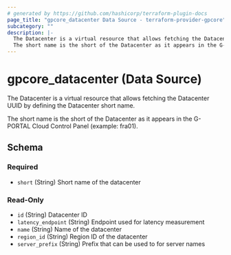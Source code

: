 ```yaml
---
# generated by https://github.com/hashicorp/terraform-plugin-docs
page_title: "gpcore_datacenter Data Source - terraform-provider-gpcore"
subcategory: ""
description: |-
  The Datacenter is a virtual resource that allows fetching the Datacenter UUID by defining the Datacenter short name.
  The short name is the short of the Datacenter as it appears in the G-PORTAL Cloud Control Panel (example: fra01).
---
```


# gpcore_datacenter (Data Source)

The Datacenter is a virtual resource that allows fetching the Datacenter UUID by defining the Datacenter short name.

The short name is the short of the Datacenter as it appears in the G-PORTAL Cloud Control Panel (example: fra01).



<!-- schema generated by tfplugindocs -->
## Schema

### Required

- `short` (String) Short name of the datacenter

### Read-Only

- `id` (String) Datacenter ID
- `latency_endpoint` (String) Endpoint used for latency measurement
- `name` (String) Name of the datacenter
- `region_id` (String) Region ID of the datacenter
- `server_prefix` (String) Prefix that can be used to for server names


